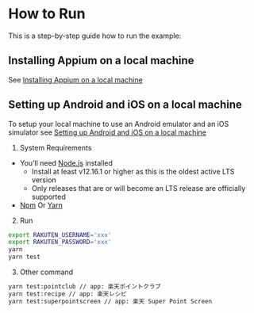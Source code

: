# How to Run
This is a step-by-step guide how to run the example:

## Installing Appium on a local machine
See [Installing Appium on a local machine](./docs/APPIUM.md)

## Setting up Android and iOS on a local machine
To setup your local machine to use an Android emulator and an iOS simulator see [Setting up Android and iOS on a local machine](./docs/ANDROID_IOS_SETUP.md)

1. System Requirements
- You’ll need [Node.js](http://nodejs.org/) installed
  - Install at least v12.16.1 or higher as this is the oldest active LTS version
  - Only releases that are or will become an LTS release are officially supported
- [Npm](https://www.npmjs.com/) Or [Yarn](https://yarnpkg.com/getting-started/install)

2. Run

```bash
export RAKUTEN_USERNAME='xxx'
export RAKUTEN_PASSWORD='xxx'
yarn
yarn test
```

3. Other command

```bash
yarn test:pointclub // app: 楽天ポイントクラブ
yarn test:recipe // app: 楽天レシピ
yarn test:superpointscreen // app: 楽天 Super Point Screen
```
